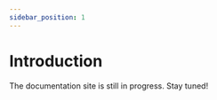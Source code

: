```yaml
---
sidebar_position: 1
---
```


# Introduction

The documentation site is still in progress. Stay tuned!
